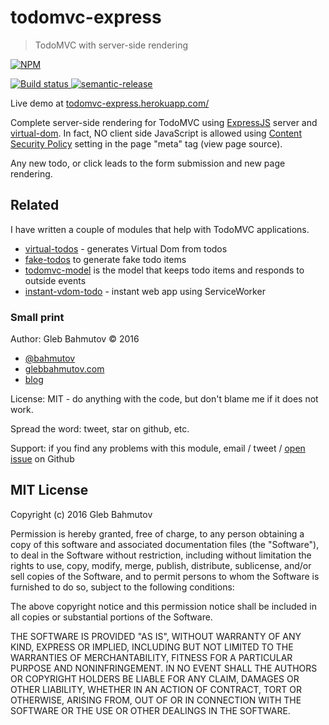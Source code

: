 # todomvc-express
> TodoMVC with server-side rendering

[![NPM][todomvc-express-icon] ][todomvc-express-url]

[![Build status][todomvc-express-ci-image] ][todomvc-express-ci-url]
[![semantic-release][semantic-image] ][semantic-url]

Live demo at [todomvc-express.herokuapp.com/](https://todomvc-express.herokuapp.com/)

Complete server-side rendering for TodoMVC using [ExpressJS](http://expressjs.com/) 
server and [virtual-dom](https://github.com/Matt-Esch/virtual-dom). In fact, NO client side
JavaScript is allowed using 
[Content Security Policy](https://glebbahmutov.com/blog/disable-inline-javascript-for-security/)
setting in the page "meta" tag (view page source).

Any new todo, or click leads to the form submission and new page rendering.

## Related

I have written a couple of modules that help with TodoMVC applications.

* [virtual-todos](https://github.com/bahmutov/virtual-todos) - generates Virtual Dom from todos
* [fake-todos](https://github.com/bahmutov/fake-todos) to generate fake todo items
* [todomvc-model](https://github.com/bahmutov/todomvc-model) is the model that keeps
  todo items and responds to outside events
* [instant-vdom-todo](https://github.com/bahmutov/instant-vdom-todo) - instant web app
  using ServiceWorker

### Small print

Author: Gleb Bahmutov &copy; 2016

* [@bahmutov](https://twitter.com/bahmutov)
* [glebbahmutov.com](http://glebbahmutov.com)
* [blog](http://glebbahmutov.com/blog/)

License: MIT - do anything with the code, but don't blame me if it does not work.

Spread the word: tweet, star on github, etc.

Support: if you find any problems with this module, email / tweet /
[open issue](https://github.com/bahmutov/todomvc-express/issues) on Github

## MIT License

Copyright (c) 2016 Gleb Bahmutov

Permission is hereby granted, free of charge, to any person
obtaining a copy of this software and associated documentation
files (the "Software"), to deal in the Software without
restriction, including without limitation the rights to use,
copy, modify, merge, publish, distribute, sublicense, and/or sell
copies of the Software, and to permit persons to whom the
Software is furnished to do so, subject to the following
conditions:

The above copyright notice and this permission notice shall be
included in all copies or substantial portions of the Software.

THE SOFTWARE IS PROVIDED "AS IS", WITHOUT WARRANTY OF ANY KIND,
EXPRESS OR IMPLIED, INCLUDING BUT NOT LIMITED TO THE WARRANTIES
OF MERCHANTABILITY, FITNESS FOR A PARTICULAR PURPOSE AND
NONINFRINGEMENT. IN NO EVENT SHALL THE AUTHORS OR COPYRIGHT
HOLDERS BE LIABLE FOR ANY CLAIM, DAMAGES OR OTHER LIABILITY,
WHETHER IN AN ACTION OF CONTRACT, TORT OR OTHERWISE, ARISING
FROM, OUT OF OR IN CONNECTION WITH THE SOFTWARE OR THE USE OR
OTHER DEALINGS IN THE SOFTWARE.

[todomvc-express-icon]: https://nodei.co/npm/todomvc-express.png?downloads=true
[todomvc-express-url]: https://npmjs.org/package/todomvc-express
[todomvc-express-ci-image]: https://travis-ci.org/bahmutov/todomvc-express.png?branch=master
[todomvc-express-ci-url]: https://travis-ci.org/bahmutov/todomvc-express
[semantic-image]: https://img.shields.io/badge/%20%20%F0%9F%93%A6%F0%9F%9A%80-semantic--release-e10079.svg
[semantic-url]: https://github.com/semantic-release/semantic-release
